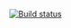 [![Build status](https://ci.appveyor.com/api/projects/status/v00bp81s04khj4ul/branch/master?svg=true)](https://ci.appveyor.com/project/MaxBaks/lecture-9-task1/branch/master)